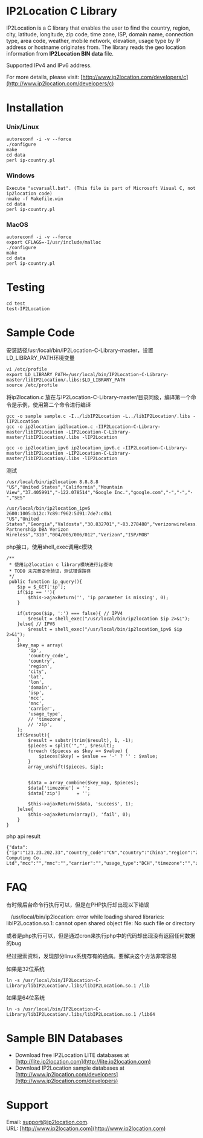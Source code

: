 # IP2Location C Library

IP2Location is a C library that enables the user to find the country, region, city, latitude, longitude, 
zip code, time zone, ISP, domain name, connection type, area code, weather, mobile network, elevation, 
usage type by IP address or hostname originates from. The library reads the geo location information
from **IP2Location BIN data** file.

Supported IPv4 and IPv6 address.

For more details, please visit:
[http://www.ip2location.com/developers/c](http://www.ip2location.com/developers/c)

# Installation
###  Unix/Linux
    autoreconf -i -v --force
    ./configure
    make
    cd data
    perl ip-country.pl

### Windows
    Execute "vcvarsall.bat". (This file is part of Microsoft Visual C, not ip2location code) 
    nmake -f Makefile.win
    cd data
    perl ip-country.pl

### MacOS
    autoreconf -i -v --force
    export CFLAGS=-I/usr/include/malloc 
    ./configure
    make
    cd data
    perl ip-country.pl

# Testing
    cd test
    test-IP2Location

# Sample Code
安装路径/usr/local/bin/IP2Location-C-Library-master，设置LD_LIBRARY_PATH环境变量

    vi /etc/profile
    export LD_LIBRARY_PATH=/usr/local/bin/IP2Location-C-Library-master/libIP2Location/.libs:$LD_LIBRARY_PATH
    source /etc/profile
    
将ip2location.c 放在与IP2Location-C-Library-master/目录同级，编译第一个命令是示例，使用第二个命令进行编译

    gcc -o sample sample.c -I../libIP2Location -L../libIP2Location/.libs -lIP2Location
    gcc -o ip2location ip2location.c -IIP2Location-C-Library-master/libIP2Location -LIP2Location-C-Library-master/libIP2Location/.libs -lIP2Location
    
    gcc -o ip2location_ipv6 ip2location_ipv6.c -IIP2Location-C-Library-master/libIP2Location -LIP2Location-C-Library-master/libIP2Location/.libs -lIP2Location

测试
    
    /usr/local/bin/ip2location 8.8.8.8
    "US","United States","California","Mountain View","37.405991","-122.078514","Google Inc.","google.com","-","-","-","SES"

    /usr/local/bin/ip2location_ipv6 2600:1005:b12c:7c89:f962:5d91:7de7:c0b1
    "US","United States","Georgia","Valdosta","30.832701","-83.278488","verizonwireless.com","Cellco Partnership DBA Verizon Wireless","310","004/005/006/012","Verizon","ISP/MOB"


php接口，使用shell_exec调用c模块

    /**
     * 使用ip2location c library模块进行ip查询
     * TODO 未完善安全验证，测试错误路径
     */
     public function ip_query(){
        $ip = $_GET['ip'];
        if($ip == ''){
            $this->ajaxReturn('', 'ip parameter is missing', 0);
        }

        if(strpos($ip, ':') === false){ // IPV4
            $result = shell_exec("/usr/local/bin/ip2location $ip 2>&1");
        }else{ // IPV6
            $result = shell_exec("/usr/local/bin/ip2location_ipv6 $ip 2>&1");
        }
        $key_map = array(
            'ip',
            'country_code',
            'country',
            'region',
            'city',
            'lat',
            'lon',
            'domain',
            'isp',
            'mcc',
            'mnc',
            'carrier',
            'usage_type',
            // 'timezone',
            // 'zip',
        );
        if($result){
            $result = substr(trim($result), 1, -1);
            $pieces = split('","', $result);
            foreach ($pieces as $key => $value) {
                $pieces[$key] = $value == '-' ? '' : $value;
            }
            array_unshift($pieces, $ip);


            $data = array_combine($key_map, $pieces);
            $data['timezone'] = '';
            $data['zip']      = '';
            
            $this->ajaxReturn($data, 'success', 1);
        }else{
            $this->ajaxReturn(array(), 'fail', 0);
        }
    }

php api result

    {"data":{"ip":"121.23.202.33","country_code":"CN","country":"China","region":"Zhejiang","city":"Hangzhou","lat":"30.293650","lon":"120.161423","domain":"aliyun.com","isp":"Aliyun Computing Co. Ltd","mcc":"","mnc":"","carrier":"","usage_type":"DCH","timezone":"","zip":""},"info":"success","status":1}

# FAQ
有时候后台命令行执行可以，但是在PHP执行却出现以下错误
    
    /usr/local/bin/ip2location: error while loading shared libraries: libIP2Location.so.1: cannot open shared object file: No such file or directory

或者是php执行可以，但是通过cron来执行php中的代码却出现没有返回任何数据的bug

经过搜索资料，发现部分linux系统存有的通病。要解决这个方法非常容易

如果是32位系统

    ln -s /usr/local/bin/IP2Location-C-Library/libIP2Location/.libs/libIP2Location.so.1 /lib

如果是64位系统

    ln -s /usr/local/bin/IP2Location-C-Library/libIP2Location/.libs/libIP2Location.so.1 /lib64




# Sample BIN Databases
* Download free IP2Location LITE databases at [http://lite.ip2location.com](http://lite.ip2location.com)  
* Download IP2Location sample databases at [http://www.ip2location.com/developers](http://www.ip2location.com/developers)

# Support
Email: support@ip2location.com.  
URL: [http://www.ip2location.com](http://www.ip2location.com)
